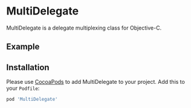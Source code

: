 MultiDelegate
=============

MultiDelegate is a delegate multiplexing class for Objective-C. 

## Example


## Installation

Please use [CocoaPods](https://github.com/cocoapods/cocoapods) to add MultiDelegate to your project. Add this to your `Podfile`:
```ruby
pod 'MultiDelegate'
```
